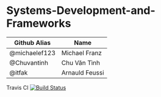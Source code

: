 # Systems-Development-and-Frameworks

| Github Alias    | Name         |
| --------------- | ------------ |
| @michaelef123 | Michael Franz     |
| @Chuvantinh | Chu Văn Tình      |
| @itfak     | Arnauld Feussi   |

Travis CI
[![Build Status](https://travis-ci.com/Chuvantinh/Systems-Development-and-Frameworks.svg?branch=master)](https://travis-ci.com/Chuvantinh/Systems-Development-and-Frameworks)
